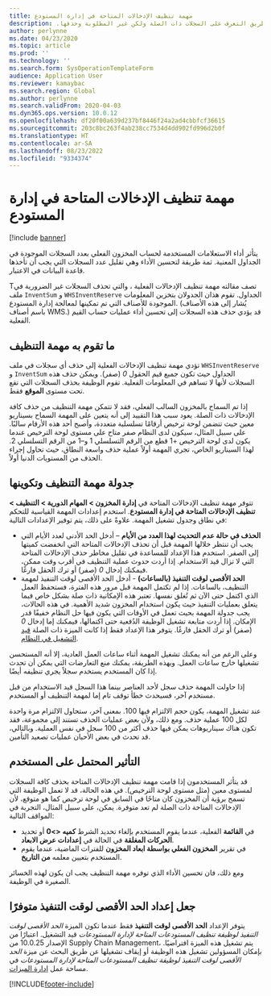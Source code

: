 ```yaml
---
title: مهمة تنظيف الإدخالات المتاحة في إدارة المستودع‬‏‫
description: يصف هذا المقال مهمة تنظيف الإدخالات المتاحة في إدارة المستودع‬‏‫، مما يساعد على تحسين أداء النظام عن طريق التعرف على السجلات ذات الصلة ولكن غير المطلوبة وحذفها.
author: perlynne
ms.date: 04/23/2020
ms.topic: article
ms.prod: ''
ms.technology: ''
ms.search.form: SysOperationTemplateForm
audience: Application User
ms.reviewer: kamaybac
ms.search.region: Global
ms.author: perlynne
ms.search.validFrom: 2020-04-03
ms.dyn365.ops.version: 10.0.12
ms.openlocfilehash: df20f00a639d237bf8446f24a2ad4cbbfcf36615
ms.sourcegitcommit: 203c8bc263f4ab238cc7534d4dd902fd996d2b0f
ms.translationtype: HT
ms.contentlocale: ar-SA
ms.lasthandoff: 08/23/2022
ms.locfileid: "9334374"
---
```

# <a name="warehouse-management-on-hand-entries-cleanup-job"></a>مهمة تنظيف الإدخالات المتاحة في إدارة المستودع‬‏‫

[!include [banner](../includes/banner.md)]

يتأثر أداء الاستعلامات المستخدمة لحساب المخزون الفعلي بعدد السجلات الموجودة في الجداول المعنية. ثمة طريقة لتحسين الأداء وهي تقليل عدد السجلات التي يجب أن تأخذها قاعدة البيانات في الاعتبار.

Tتصف مقالته مهمة تنظيف الإدخالات الفعلية ، والتي تحذف السجلات غير الضرورية في ملف `InventSum` و `WHSInventReserve` الجداول. تقوم هذان الجدولان بتخزين المعلومات الموجودة للأصناف التي تم تمكينها لمعالجة إدارة المستودع. (يُشار إلى هذه الأصناف باسم أصناف WMS.) قد يؤدي حذف هذه السجلات إلى تحسين أداء عمليات حساب القيم الفعلية.

## <a name="what-the-cleanup-job-does"></a>ما تقوم به مهمة التنظيف

تؤدي مهمة تنظيف الإدخالات الفعلية إلى حذف أي سجلات في ملف `WHSInventReserve` و `InventSum` الجداول حيث تكون جميع قيم الحقول *0* (صفر). ويمكن حذف هذه السجلات لأنها لا تساهم في المعلومات الفعلية. تقوم الوظيفة بحذف السجلات التي تقع تحت مستوى **الموقع** فقط.

إذا تم السماح بالمخزون السالب الفعلي، فقد لا تتمكن مهمة التنظيف من حذف كافة الإدخالات ذات الصلة. يعود سبب هذا التقييد إلى أنه يتعين على المهمة السماح بسيناريو معين حيث تتضمن لوحة ترخيص أرقامًا تسلسلية متعددة، وأصبح أحد هذه الأرقام سالبًا. على سبيل المثال، سيكون لدى النظام صفر متاح على مستوى لوحة الترخيص عندما يكون لدى لوحة الترخيص +1 قطع من الرقم التسلسلي 1 و–1 من الرقم التسلسلي 2. لهذا السيناريو الخاص، تجري المهمة أولاً عملية حذف واسعة النطاق، حيث تحاول إجراء الحذف من المستويات الدنيا أولاً.

## <a name="schedule-and-configure-the-cleanup-job"></a>جدولة مهمة التنظيف وتكوينها

تتوفر مهمة تنظيف الإدخالات المتاحة في **إدارة المخزون \> المهام الدورية \> التنظيف \> تنظيف الإدخالات المتاحة في إدارة المستودع**. استخدم إعدادات المهمة القياسية للتحكم في نطاق وجدول تشغيل المهمة. علاوةً على ذلك، يتم توفير الإعدادات التالية:

- **الحذف في حالة عدم التحديث لهذا العدد من الأيام‬** – أدخل الحد الأدنى لعدد الأيام التي يجب أن تنتظر خلالها المهمة قبل أن تحذف الإدخالات المتاحة التي انخفضت كميتها إلى الصفر. استخدم هذا الإعداد للمساعدة في تقليل مخاطر حذف الإدخالات المتاحة التي لا تزال قيد الاستخدام. إذا أردت حدوث عملية التنظيف في أقرب وقت ممكن، فيمكنك إدخال *0* (صفر) أو ترك الحقل فارغًا.
- **الحد الأقصى لوقت التنفيذ (بالساعات)** - أدخل الحد الأقصى لوقت التنفيذ لمهمة التنظيف، بالساعات. إذا لم تكتمل المهمة قبل مرور هذه الفترة، فستحفظ العمل الذي اكتمل حتى الآن ثم تُغلق نفسها. تعتبر هذه الإمكانية ذات صلة بشكل خاص فيما يتعلق بعمليات التنفيذ حيث يكون استخدام المخزون شديد الأهمية. في هذه الحالات، يجب جدولة المهمة بحيث تعمل في الأوقات التي يكون فيها حل النظام خفيفًا قدر الإمكان. إذا أردت متابعة تشغيل الوظيفة الدُفعية حتى اكتمالها، فيمكنك إما إدخال *0* (صفر) أو ترك الحقل فارغًا. يتوفر هذا الإعداد فقط إذا كانت الميزة ذات الصلة [قيد التشغيل في النظام](#max-execution-time).

وعلى الرغم من أنه يمكنك تشغيل المهمة أثناء ساعات العمل العادية، إلا أنه المستحسن تشغيلها خارج ساعات العمل. وبهذه الطريقة، يمكنك منع التعارضات التي يمكن أن تحدث إذا كان المستخدم يستخدم سجلاً يجري تنظيفه أيضًا.

إذا حاولت المهمة حذف سجل لأحد العناصر بينما هذا السجل قيد الاستخدام من قبل مستخدم آخر، فسيحدث خطأ توقف تام إما لمهمة التنظيف أو المستخدم.

عند تشغيل المهمة، يكون حجم الالتزام فيها 100. بمعنى آخر، ستحاول الالتزام مرة واحدة لكل 100 عملية حذف. ومع ذلك، ولأن بعض عمليات الحذف تستند إلى مجموعة، فقد تكون هناك سيناريوهات يمكن فيها حذف أكثر من 100 سجل في نفس العملية. وبالتالي، قد تحدث في بعض الأحيان عمليات تصعيد التأمين.

## <a name="possible-user-impact"></a>التأثير المحتمل على المستخدم

قد يتأثر المستخدمون إذا قامت مهمة تنظيف الإدخالات المتاحة بحذف كافة السجلات لمستوى معين (مثل مستوى لوحة الترخيص). في هذه الحالة، قد لا تعمل الوظيفة التي تسمح برؤية أن المخزون كان متاحًا في السابق في لوحة ترخيص كما هو متوقع، لأن الإدخالات المتاحة ذات الصلة لم تعد متوفرة. يمكن، على سبيل المثال، التجربة في المواقف التالية:

- في **القائمة** الفعلية، عندما يقوم المستخدم بإلغاء تحديد الشرط **كميه \<\>0** أو تحديد **الحركات المغلقة** في الحالة في **إعدادات عرض الابعاد**.
- في تقرير **المخزون الفعلي بواسطة ابعاد المخزون** للفترات الماضية، عندما يقوم المستخدم بتعيين معلمه **من التاريخ**.

ومع ذلك، فان تحسين الأداء الذي توفره مهمة التنظيف يجب ان يكون لهذه الخسائر الصغيرة في الوظيفة.

## <a name="make-the-maximum-execution-time-setting-available"></a><a name="max-execution-time"></a>جعل إعداد الحد الأقصى لوقت التنفيذ متوفرًا

يتوفر الإعداد **الحد الأقصى لوقت التنفيذ** فقط عندما تكون الميزة *الحد الأقصى لوقت التنفيذ لوظيفة تنظيف المستودعات المتاحة لإدارة المستودعات* قيد التشغيل. اعتبارًا من الإصدار 10.0.25 من Supply Chain Management، يتم تشغيل هذه الميزة افتراضيًا. بإمكان المسؤولين تشغيل هذه الوظيفة أو إيقاف تشغيلها عن طريق البحث عن ميزة *الحد الأقصى لوقت التنفيذ لوظيفة تنظيف المستودعات المتاحة لإدارة المستودعات‬* في مساحة عمل [إدارة الميزات](../../fin-ops-core/fin-ops/get-started/feature-management/feature-management-overview.md).


[!INCLUDE[footer-include](../../includes/footer-banner.md)]